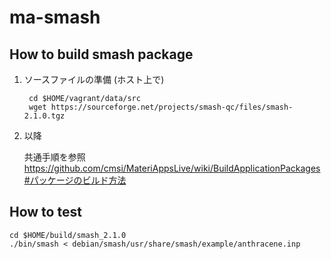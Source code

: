 # ma-smash

## How to build smash package

1. ソースファイルの準備 (ホスト上で)

        cd $HOME/vagrant/data/src
        wget https://sourceforge.net/projects/smash-qc/files/smash-2.1.0.tgz

2. 以降

   共通手順を参照 https://github.com/cmsi/MateriAppsLive/wiki/BuildApplicationPackages#パッケージのビルド方法

## How to test

    cd $HOME/build/smash_2.1.0
    ./bin/smash < debian/smash/usr/share/smash/example/anthracene.inp
